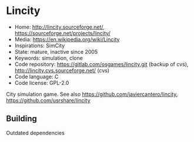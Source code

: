 # Lincity

- Home: http://lincity.sourceforge.net/, https://sourceforge.net/projects/lincity/
- Media: https://en.wikipedia.org/wiki/Lincity
- Inspirations: SimCity
- State: mature, inactive since 2005
- Keywords: simulation, clone
- Code repository: https://gitlab.com/osgames/lincity.git (backup of cvs), http://lincity.cvs.sourceforge.net/ (cvs)
- Code language: C
- Code license: GPL-2.0

City simulation game.
See also https://github.com/javiercantero/lincity, https://github.com/usrshare/lincity

## Building

Outdated dependencies

